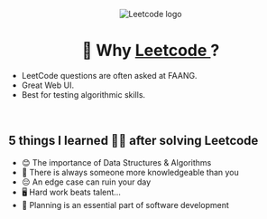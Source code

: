 <!-- <p align="center">
  <img  src="https://cdn.icon-icons.com/icons2/2530/PNG/512/leetcode_button_icon_151892.png" alt="Leetcode logo">
</p> -->

<p align="center">
  <img  src="https://jasonchiucc.com/wp-content/uploads/2021/03/1.jpg" alt="Leetcode logo">
</p>

<h1 align="center"> 🤔 Why 
  <a href="https://leetcode.com/akhilsharmaa/">Leetcode </a> ?
</h1>
  
*  LeetCode questions are often asked at FAANG. 
*  Great Web UI. 
*  Best for testing algorithmic skills.

<br> 


## 5️ things I learned ✌🏻 after solving Leetcode
*  😊 The importance of Data Structures & Algorithms
*  👀 There is always someone more knowledgeable than you
*  😔 An edge case can ruin your day
*  🖥️ Hard work beats talent…
*  📅 Planning is an essential part of software development
